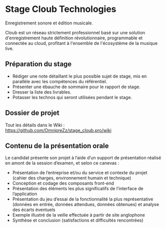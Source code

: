 # Stage Cloub Technologies

Enregistrement sonore et édition musicale.

Cloub est un réseau strictement professionnel basé sur une solution d'enregistrement haute définition révolutionnaire, programmable et connectée au cloud, profitant à l'ensemble de l'écosystème de la musique live.


## Préparation du stage

- Rédiger une note détaillant le plus possible sujet de stage, mis en parallèle avec les compétences du référentiel. 
- Présenter une ébauche de sommaire pour le rapport de stage. 
- Dresser la liste des livrables.
- Potasser les technos qui seront utilisées pendant le stage.


## Dossier de projet

Tout les détails dans le Wiki : https://github.com/OmnipreZz/stage_cloub.pro/wiki


## Contenu de la présentation orale

Le candidat présente son projet à l’aide d’un support de présentation réalisé en amont de la session d’examen, et selon ce canevas :
- Présentation de l’entreprise et/ou du service et contexte du projet (cahier des charges, environnement humain et technique)
- Conception et codage des composants front-end
- Présentation des éléments les plus significatifs de l’interface de l’application
- Présentation du jeu d’essai de la fonctionnalité la plus représentative (données en entrée, données attendues, données obtenues) et analyse des
écarts éventuels
- Exemple illustré de la veille effectuée à partir de site anglophone
- Synthèse et conclusion (satisfactions et difficultés rencontrées)